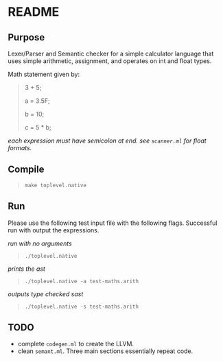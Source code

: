 # README

## Purpose
Lexer/Parser and Semantic checker for a simple calculator language that uses
simple arithmetic, assignment, and operates on int and float types. 

Math statement given by:

> 3 + 5;
>
> a = 3.5F;
>
> b = 10;
>
> c = 5 * b;

*each expression must have semicolon at end.*
*see `scanner.ml` for float formats.*

## Compile
> `make toplevel.native`

## Run
Please use the following test input file with the following flags. Successful run with output the expressions. 

*run with no arguments*
> `./toplevel.native`

*prints the ast*
> `./toplevel.native -a test-maths.arith`

*outputs type checked sast*
> `./toplevel.native -s test-maths.arith`



## TODO
- complete `codegen.ml` to create the LLVM.
- clean `semant.ml`. Three main sections essentially repeat code.
